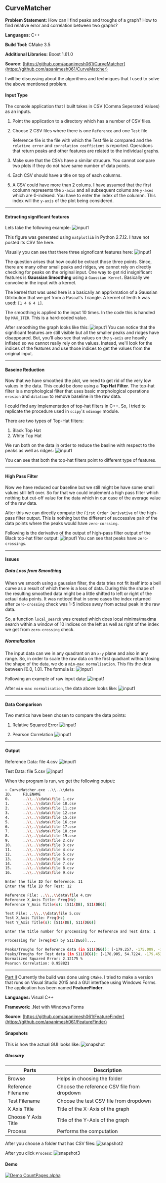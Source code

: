 ## CurveMatcher

**Problem Statement:** How can I find peaks and troughs of a graph? How to find relative error and correlation between two graphs?

**Languages:** C++

**Build Tool:** CMake 3.5

**Additional Libraries:** Boost 1.61.0

**Source**: [https://github.com/apanimesh061/CurveMatcher](https://github.com/apanimesh061/CurveMatcher)

I will be discussing about the algorithms and techniques that I used to solve the above mentioned problem.

#### Input Type
The console application that I built takes in CSV (Comma Seperated Values) as an inputs. 

1. Point the application to a directory which has a number of CSV files.
2. Choose 2 CSV files where there is one `Reference` and one `Test` file

   Reference file is the file with which the Test file is compared and the `relative error` and `correlation coefficient` is reported.
   Operations that return peaks and other features are related to the individual graphs.
3. Make sure that the CSVs have a similar strucure. You cannot compare two plots if they do not have same number of data points.
4. Each CSV should have a title on top of each columns.
5. A CSV could have more than 2 colums. I have assumed that the first coolumn represents the `x-axis` and all subsequent colums are `y-axes` which are 0-indexed. You have to enter the index of the columnn. This index will the `y-axis` of the plot being considered.

- - -

#### Extracting significant features

Lets take the following example:
![input1](images/original_cro.png)

This figure was generated using `matplotlib` in Python 2.7.12. I have not posted its CSV file here.

Visually you can see that there three signoficant features here:
![input1](images/original_cro_pointed.png)

The question arises that how could be extract those three points. Since, there are many other small peaks and ridges, we cannot rely on directly checking for peaks on the original input. One way to get rid insignificant features is **Gaussian Smoothing** using a `Gaussian Kernel`. Basically we convolve in the input with a kernel.

The kernel that was used here is a basically an apprixmation of a Gaussian Ditribution that we get from a Pascal's Triangle. A kernel of lenth 5 was used: `[1 4 6 4 1]`.

The smoothing is applied to the input 10 times. In the code this is handled by `MAX_ITER`. This is a hard-coded value.

After smoothing the graph looks like this:
![input1](images/original_cro_gaussed.png)
You can notice that the significant features are still visible but all the smaller peaks and ridges have disappeared. But, you'll also see that values on the `y-axis` are heavily inflated so we cannot really rely on the values. Instead, we'll look for the indices of the features and use those indices to get the values from the original input.

- - -

#### Baseine Reduction
Now that we have smoothed the plot, we need to get rid of the very low values in the data. This could be done using a **Top Hat Filter**. The top-hat filter is a morphological filter that uses basic morphological operations `erosion` and `dilation` to remove baseline in the raw data.

I could find any implementation of top-hat filters in C++. So, I tried to replicate the procedure used in `scipy`'s `ndimage` module.

There are two types of Top-Hat filters:
1. Black Top Hat
2. White Top Hat

We run both on the data in order to reduce the basline with respect to the peaks as well as ridges:
![input1](images/cro_all.png)

You can see that both the top-hat filters point to different type of features.

- - -

#### High Pass Filter
Now we have reduced our baseline but we still might be have some small values still left over. So for that we could implement a high pass filter which nothing but cut-off value for the data which in our case of the average value of the raw data.

After this we can directly compute the `First Order Derivative` of the high-pass filter output. This is nothing but the different of successive pair of the data points where the peaks would have `zero-corssing`.

Following is the derivative of the output of high-pass filter output of the Black top-hat filter output:
![input1](images/cro_fod.png)
You can see that peaks have `zero-crossings`.

- - -

#### Issues

##### Data Loss from Smoothing
When we smooth using a gaussian filter, the data tries not fit itself into a bell curve as a result of which there is a loss of data. During this the shape of the resulting smoothed data might be a little shifted to left or right of the actaul data points. It was noticed that in some cases the index returned after `zero-crossing` check was 1-5 indices away from actaul peak in the raw data.

So, a function `local_search` was created which does local minima/maxima search within a window of 10 indices on the left as well as right of the index we get from `zero-crossing` check.

##### Normalization
The input data can we in any quadrant on an `x-y` plane and also in any range. So, in order to scale the raw data on the first quadrant without losing the shape of the data, we do a `min-max normalisation`. This fits the data between [0.0, 1.0]. The formula is:
![input1](images/norm_form.png)

Following an example of raw input data:
![input1](images/stream_unnorm.png)

After `min-max normalisation`, the data above looks like:
![input1](images/original_stream.png)

- - -

#### Data Comparison
Two metrics have been chosen to compare the data points:

1. Relative Squared Error
![input1](images/error.png)

2. Pearson Correlation
![input1](images/pcc.gif)

- - -

#### Output

Reference Data: file 4.csv
![input1](images/Ref.png)

Test Data: file 5.csv
![input1](images/test.png)

When the program is run, we get the following output:

```bash
> CurveMatcher.exe ..\\..\\data
ID.     FILENAME
0.      ..\\..\\data\file 1.csv
1.      ..\\..\\data\file 10.csv
2.      ..\\..\\data\file 11.csv
3.      ..\\..\\data\file 12.csv
4.      ..\\..\\data\file 15.csv
5.      ..\\..\\data\file 16.csv
6.      ..\\..\\data\file 17.csv
7.      ..\\..\\data\file 18.csv
8.      ..\\..\\data\file 19.csv
9.      ..\\..\\data\file 2.csv
10.     ..\\..\\data\file 3.csv
11.     ..\\..\\data\file 4.csv
12.     ..\\..\\data\file 5.csv
13.     ..\\..\\data\file 6.csv
14.     ..\\..\\data\file 7.csv
15.     ..\\..\\data\file 8.csv
16.     ..\\..\\data\file 9.csv

Enter the file ID for Reference: 11
Enter the file ID for Test: 12

Reference File: ..\\..\\data\file 4.csv
Reference X_Axis Title: Freq(Hz)
Reference Y_Axis Title(s): [S11(DB), S11(DEG)]

Test File: ..\\..\\data\file 5.csv
Test X_Axis Title: Freq(Hz)
Test Y_Axis Title(s): [S11(DB), S11(DEG)]

Enter the title number for processing for Reference and Test data: 1

Processing for [Freq(Hz) by S11(DEG)]....

Peaks/Troughs for Reference data (in S11(DEG)): [-179.257, -175.009, -179.048, 21.6255, 178.547, 178.464, 178.953]
Peaks/Troughs for Test data (in S11(DEG)): [-178.905, 54.7224, -179.453, 22.4436, 178.935, 81.7642, 178.637]
Normalized Squared Error: 2.12175 %
Pearson Correlation: 0.958821
```

- - -

[Part II](#part2)
Currently the build was done using `CMake`. I tried to make a version that runs on Visual Studio 2015 and a GUI interface using Windows Forms. The application has been named **FeatureFinder**.

**Languages:** Visual C++

**Framework:** .Net with Windows Forms

**Source**: [https://github.com/apanimesh061/FeatureFinder](https://github.com/apanimesh061/FeatureFinder)

#### Snapshots

This is how the actual GUI looks like:
![snapshot](images/snapshot.jpg)

##### Glossary

| Parts               | Description                                 |
| ------------------- | ------------------------------------------- |
| Browse              | Helps in choosing the folder                |
| Reference Filename  | Choose the reference CSV file from dropdown |
| Test Filename       | Choose the test CSV file from dropdown      |
| X Axis Title        | Title of the X-Axis of the graph            |
| Choose Y Axis Title | Title of the Y-Axis of the graph            |
| Process             | Performs the computation                    |


After you choose a folder that has CSV files:
![snapshot2](images/snapshot2.jpg)

After you click `Process`:
![snapshot3](images/snapshot3.jpg)


#### Demo

[![Demo CountPages alpha](https://media.giphy.com/media/l0Ex9u0sI4aYzkEjS/source.gif)]()

